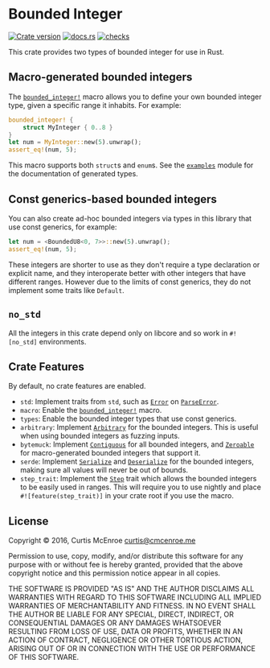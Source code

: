 # Bounded Integer

[![Crate version][crate-badge]][crate]
[![docs.rs][docsrs-badge]][docsrs]
[![checks][checks-badge]][checks]

[crate]: https://crates.io/crates/bounded-integer
[crate-badge]: https://img.shields.io/crates/v/bounded-integer.svg
[docsrs]: https://docs.rs/bounded-integer
[docsrs-badge]: https://img.shields.io/badge/docs.rs-bounded--integer-informational
[checks]: https://github.com/Kestrer/bounded-integer/actions?query=workflow%3ACI+branch%3Amaster
[checks-badge]: https://github.com/Kestrer/bounded-integer/workflows/CI/badge.svg

This crate provides two types of bounded integer for use in Rust.

## Macro-generated bounded integers

The [`bounded_integer!`] macro allows you to define your own bounded integer type, given a
specific range it inhabits. For example:

```rust
bounded_integer! {
    struct MyInteger { 0..8 }
}
let num = MyInteger::new(5).unwrap();
assert_eq!(num, 5);
```

This macro supports both `struct`s and `enum`s. See the [`examples`] module for the
documentation of generated types.

## Const generics-based bounded integers

You can also create ad-hoc bounded integers via types in this library that use const generics,
for example:

```rust
let num = <BoundedU8<0, 7>>::new(5).unwrap();
assert_eq!(num, 5);
```

These integers are shorter to use as they don't require a type declaration or explicit name,
and they interoperate better with other integers that have different ranges. However due to the
limits of const generics, they do not implement some traits like `Default`.

## `no_std`

All the integers in this crate depend only on libcore and so work in `#![no_std]` environments.

## Crate Features

By default, no crate features are enabled.
- `std`: Implement traits from `std`, such as [`Error`] on [`ParseError`].
- `macro`: Enable the [`bounded_integer!`] macro.
- `types`: Enable the bounded integer types that use const generics.
- `arbitrary`: Implement [`Arbitrary`] for the bounded integers. This is useful when using
bounded integers as fuzzing inputs.
- `bytemuck`: Implement [`Contiguous`] for all bounded integers, and [`Zeroable`] for
macro-generated bounded integers that support it.
- `serde`: Implement [`Serialize`] and [`Deserialize`] for the bounded integers, making sure all
values will never be out of bounds.
- `step_trait`: Implement the [`Step`] trait which allows the bounded integers to be easily used
in ranges. This will require you to use nightly and place `#![feature(step_trait)]` in your
crate root if you use the macro.

[`bounded_integer!`]: https://docs.rs/bounded-integer/*/bounded_integer/macro.bounded_integer.html
[`examples`]: https://docs.rs/bounded-integer/*/bounded_integer/examples/
[`Arbitrary`]: https://docs.rs/arbitrary/1/arbitrary/trait.Arbitrary.html
[`Contiguous`]: https://docs.rs/bytemuck/1/bytemuck/trait.Contiguous.html
[`Zeroable`]: https://docs.rs/bytemuck/1/bytemuck/trait.Zeroable.html
[`Serialize`]: https://docs.rs/serde/1/serde/trait.Serialize.html
[`Deserialize`]: https://docs.rs/serde/1/serde/trait.Deserialize.html
[`Step`]: https://doc.rust-lang.org/nightly/core/iter/trait.Step.html
[`Error`]: https://doc.rust-lang.org/stable/std/error/trait.Error.html
[`ParseError`]: https://docs.rs/bounded-integer/*/bounded_integer/struct.ParseError.html

## License

Copyright © 2016, Curtis McEnroe <curtis@cmcenroe.me>

Permission to use, copy, modify, and/or distribute this software for any
purpose with or without fee is hereby granted, provided that the above
copyright notice and this permission notice appear in all copies.

THE SOFTWARE IS PROVIDED "AS IS" AND THE AUTHOR DISCLAIMS ALL WARRANTIES
WITH REGARD TO THIS SOFTWARE INCLUDING ALL IMPLIED WARRANTIES OF
MERCHANTABILITY AND FITNESS. IN NO EVENT SHALL THE AUTHOR BE LIABLE FOR
ANY SPECIAL, DIRECT, INDIRECT, OR CONSEQUENTIAL DAMAGES OR ANY DAMAGES
WHATSOEVER RESULTING FROM LOSS OF USE, DATA OR PROFITS, WHETHER IN AN
ACTION OF CONTRACT, NEGLIGENCE OR OTHER TORTIOUS ACTION, ARISING OUT OF
OR IN CONNECTION WITH THE USE OR PERFORMANCE OF THIS SOFTWARE.
